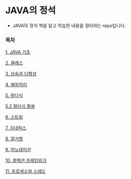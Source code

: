 # JAVA의 정석
* JAVA의 정석 책을 읽고 학습한 내용을 정리하는 repo입니다.

### 목차
[1. JAVA 기초](https://github.com/JisooOh94/study/blob/master/JAVA%EC%9D%98%20%EC%A0%95%EC%84%9D/Content/1.%20JAVA%20%EA%B8%B0%EC%B4%88.md)

[2. 클래스](https://github.com/JisooOh94/study/blob/master/JAVA%EC%9D%98%20%EC%A0%95%EC%84%9D/Content/2.%20%ED%81%B4%EB%9E%98%EC%8A%A4.md)

[3. 상속과 다형성](https://github.com/JisooOh94/study/blob/master/JAVA%EC%9D%98%20%EC%A0%95%EC%84%9D/Content/3.%20%EC%83%81%EC%86%8D%EA%B3%BC%20%EB%8B%A4%ED%98%95%EC%84%B1.md)

[4. 예외처리](https://github.com/JisooOh94/study/blob/master/JAVA%EC%9D%98%20%EC%A0%95%EC%84%9D/Content/4.%20%EC%98%88%EC%99%B8%EC%B2%98%EB%A6%AC.md)

[5. 람다식](https://github.com/JisooOh94/study/blob/master/JAVA%EC%9D%98%20%EC%A0%95%EC%84%9D/Content/5.%20%EB%9E%8C%EB%8B%A4%EC%8B%9D.md)

[5.2 람다식 활용](https://github.com/JisooOh94/study/blob/master/JAVA%EC%9D%98%20%EC%A0%95%EC%84%9D/Content/5.2.%20%EB%9E%8C%EB%8B%A4%EC%8B%9D%20%ED%99%9C%EC%9A%A9.md)

[6. 스트림](https://github.com/JisooOh94/study/blob/master/JAVA%EC%9D%98%20%EC%A0%95%EC%84%9D/Content/6.%20%EC%8A%A4%ED%8A%B8%EB%A6%BC.md)

[7. 지네릭스](https://github.com/JisooOh94/study/blob/master/JAVA%EC%9D%98%20%EC%A0%95%EC%84%9D/Content/7.%20%EC%A7%80%EB%84%A4%EB%A6%AD%EC%8A%A4.md)

[8. 열거형](https://github.com/JisooOh94/study/blob/master/JAVA%EC%9D%98%20%EC%A0%95%EC%84%9D/Content/8.%20%EC%97%B4%EA%B1%B0%ED%98%95.md)

[9. 어노테이션](https://github.com/JisooOh94/study/blob/master/JAVA%EC%9D%98%20%EC%A0%95%EC%84%9D/Content/9.%20%EC%96%B4%EB%85%B8%ED%85%8C%EC%9D%B4%EC%85%98.md)

[10. 컬렉션 프레임워크](https://github.com/JisooOh94/study/blob/master/JAVA%EC%9D%98%20%EC%A0%95%EC%84%9D/Content/10.%20%EC%BB%AC%EB%A0%89%EC%85%98%20%ED%94%84%EB%A0%88%EC%9E%84%EC%9B%8C%ED%81%AC.md)

[11. 프로세스와 스레드](https://github.com/JisooOh94/study/blob/master/JAVA%EC%9D%98%20%EC%A0%95%EC%84%9D/Content/11.%20%ED%94%84%EB%A1%9C%EC%84%B8%EC%8A%A4%EC%99%80%20%EC%8A%A4%EB%A0%88%EB%93%9C.md)
<!--stackedit_data:
eyJoaXN0b3J5IjpbMTAwNTI3MjIzOCwtMTE0NjQ0Mzk3LDQyMj
k0NDI4NywxOTQ4MzgzODk2LDIwNzMyNzY0MTFdfQ==
-->